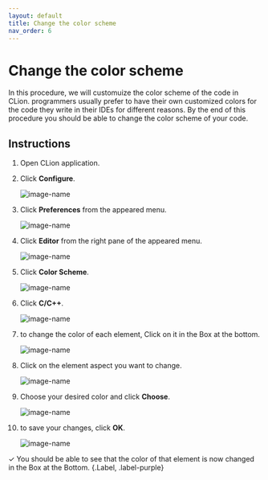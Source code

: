```yaml
---
layout: default
title: Change the color scheme
nav_order: 6
---
```


# Change the color scheme

In this procedure, we will customuize the color scheme of the code in CLion. programmers usually prefer to have their own customized colors for the code they write in their IDEs for different reasons. By the end of this procedure you should be able to change the color scheme of your code.

## Instructions

1. Open CLion application.
2. Click **Configure**.

    ![image-name](https://github.com/AmirAshvins/how-to-use-CLion/blob/gh-pages/assets/images/proc5-image1.png?raw=true "alt text here")
3. Click **Preferences** from the appeared menu.

    ![image-name](https://github.com/AmirAshvins/how-to-use-CLion/blob/gh-pages/assets/images/proc5-image2.png?raw=true "alt text here")
4. Click **Editor** from the right pane of the appeared menu.

    ![image-name](https://github.com/AmirAshvins/how-to-use-CLion/blob/gh-pages/assets/images/proc5-image3.png?raw=true "alt text here")
5. Click **Color Scheme**.

    ![image-name](https://github.com/AmirAshvins/how-to-use-CLion/blob/gh-pages/assets/images/proc5-image4.png?raw=true "alt text here")
6. Click **C/C++**.

    ![image-name](https://github.com/AmirAshvins/how-to-use-CLion/blob/gh-pages/assets/images/proc5-img5.png?raw=true "alt text here")
7. to change the color of each element, Click on it in the Box at the bottom.

    ![image-name](https://github.com/AmirAshvins/how-to-use-CLion/blob/gh-pages/assets/images/proc5-img6.png?raw=true "alt text here")
8. Click on the element aspect you want to change.

    ![image-name](https://github.com/AmirAshvins/how-to-use-CLion/blob/gh-pages/assets/images/proc5-img7.png?raw=true "alt text here")
9. Choose your desired color and click **Choose**. 

    ![image-name](https://github.com/AmirAshvins/how-to-use-CLion/blob/gh-pages/assets/images/proc5-img8.png?raw=true "alt text here")
10. to save your changes, click **OK**.

    ![image-name](https://github.com/AmirAshvins/how-to-use-CLion/blob/gh-pages/assets/images/proc5-img11.png?raw=true "alt text here")

✓ You should be able to see that the color of that element is now changed in the Box at the Bottom.
{.Label, .label-purple}
